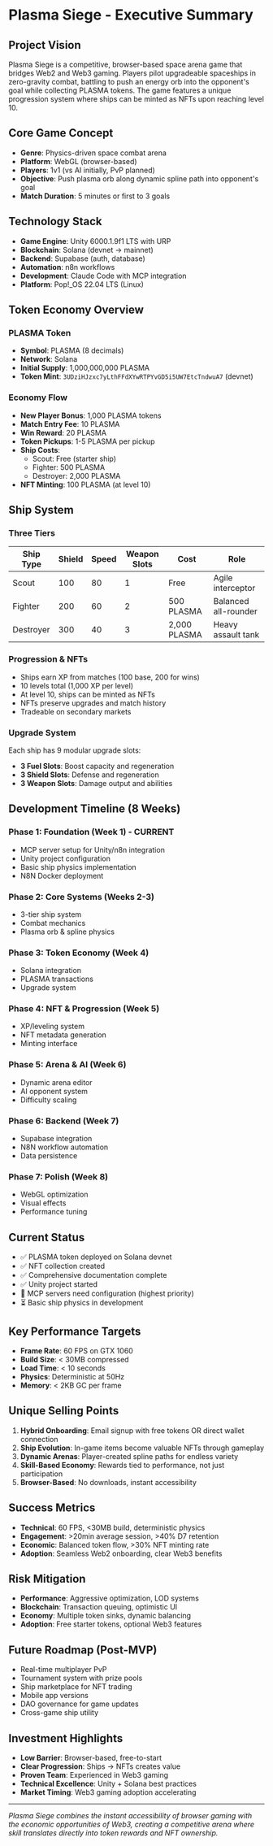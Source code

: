 # Plasma Siege - Executive Summary

## Project Vision
Plasma Siege is a competitive, browser-based space arena game that bridges Web2 and Web3 gaming. Players pilot upgradeable spaceships in zero-gravity combat, battling to push an energy orb into the opponent's goal while collecting PLASMA tokens. The game features a unique progression system where ships can be minted as NFTs upon reaching level 10.

## Core Game Concept
- **Genre**: Physics-driven space combat arena
- **Platform**: WebGL (browser-based)
- **Players**: 1v1 (vs AI initially, PvP planned)
- **Objective**: Push plasma orb along dynamic spline path into opponent's goal
- **Match Duration**: 5 minutes or first to 3 goals

## Technology Stack
- **Game Engine**: Unity 6000.1.9f1 LTS with URP
- **Blockchain**: Solana (devnet → mainnet)
- **Backend**: Supabase (auth, database)
- **Automation**: n8n workflows
- **Development**: Claude Code with MCP integration
- **Platform**: Pop!_OS 22.04 LTS (Linux)

## Token Economy Overview

### PLASMA Token
- **Symbol**: PLASMA (8 decimals)
- **Network**: Solana
- **Initial Supply**: 1,000,000,000 PLASMA
- **Token Mint**: `3UDziHJzxc7yLthFFdXYwRTPYvGD5i5UW7EtcTndwuA7` (devnet)

### Economy Flow
- **New Player Bonus**: 1,000 PLASMA tokens
- **Match Entry Fee**: 10 PLASMA
- **Win Reward**: 20 PLASMA
- **Token Pickups**: 1-5 PLASMA per pickup
- **Ship Costs**:
  - Scout: Free (starter ship)
  - Fighter: 500 PLASMA
  - Destroyer: 2,000 PLASMA
- **NFT Minting**: 100 PLASMA (at level 10)

## Ship System

### Three Tiers
| Ship Type | Shield | Speed | Weapon Slots | Cost | Role |
|-----------|--------|-------|--------------|------|------|
| Scout | 100 | 80 | 1 | Free | Agile interceptor |
| Fighter | 200 | 60 | 2 | 500 PLASMA | Balanced all-rounder |
| Destroyer | 300 | 40 | 3 | 2,000 PLASMA | Heavy assault tank |

### Progression & NFTs
- Ships earn XP from matches (100 base, 200 for wins)
- 10 levels total (1,000 XP per level)
- At level 10, ships can be minted as NFTs
- NFTs preserve upgrades and match history
- Tradeable on secondary markets

### Upgrade System
Each ship has 9 modular upgrade slots:
- **3 Fuel Slots**: Boost capacity and regeneration
- **3 Shield Slots**: Defense and regeneration
- **3 Weapon Slots**: Damage output and abilities

## Development Timeline (8 Weeks)

### Phase 1: Foundation (Week 1) - CURRENT
- MCP server setup for Unity/n8n integration
- Unity project configuration
- Basic ship physics implementation
- N8N Docker deployment

### Phase 2: Core Systems (Weeks 2-3)
- 3-tier ship system
- Combat mechanics
- Plasma orb & spline physics

### Phase 3: Token Economy (Week 4)
- Solana integration
- PLASMA transactions
- Upgrade system

### Phase 4: NFT & Progression (Week 5)
- XP/leveling system
- NFT metadata generation
- Minting interface

### Phase 5: Arena & AI (Week 6)
- Dynamic arena editor
- AI opponent system
- Difficulty scaling

### Phase 6: Backend (Week 7)
- Supabase integration
- N8N workflow automation
- Data persistence

### Phase 7: Polish (Week 8)
- WebGL optimization
- Visual effects
- Performance tuning

## Current Status
- ✅ PLASMA token deployed on Solana devnet
- ✅ NFT collection created
- ✅ Comprehensive documentation complete
- ✅ Unity project started
- 🚧 MCP servers need configuration (highest priority)
- ⏳ Basic ship physics in development

## Key Performance Targets
- **Frame Rate**: 60 FPS on GTX 1060
- **Build Size**: < 30MB compressed
- **Load Time**: < 10 seconds
- **Physics**: Deterministic at 50Hz
- **Memory**: < 2KB GC per frame

## Unique Selling Points
1. **Hybrid Onboarding**: Email signup with free tokens OR direct wallet connection
2. **Ship Evolution**: In-game items become valuable NFTs through gameplay
3. **Dynamic Arenas**: Player-created spline paths for endless variety
4. **Skill-Based Economy**: Rewards tied to performance, not just participation
5. **Browser-Based**: No downloads, instant accessibility

## Success Metrics
- **Technical**: 60 FPS, <30MB build, deterministic physics
- **Engagement**: >20min average session, >40% D7 retention
- **Economic**: Balanced token flow, >30% NFT minting rate
- **Adoption**: Seamless Web2 onboarding, clear Web3 benefits

## Risk Mitigation
- **Performance**: Aggressive optimization, LOD systems
- **Blockchain**: Transaction queuing, optimistic UI
- **Economy**: Multiple token sinks, dynamic balancing
- **Adoption**: Free starter tokens, optional Web3 features

## Future Roadmap (Post-MVP)
- Real-time multiplayer PvP
- Tournament system with prize pools
- Ship marketplace for NFT trading
- Mobile app versions
- DAO governance for game updates
- Cross-game ship utility

## Investment Highlights
- **Low Barrier**: Browser-based, free-to-start
- **Clear Progression**: Ships → NFTs creates value
- **Proven Team**: Experienced in Web3 gaming
- **Technical Excellence**: Unity + Solana best practices
- **Market Timing**: Web3 gaming adoption accelerating

---

*Plasma Siege combines the instant accessibility of browser gaming with the economic opportunities of Web3, creating a competitive arena where skill translates directly into token rewards and NFT ownership.*